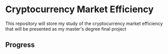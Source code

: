 # Cryptocurrency Market Efficiency
This repository will store my study of the cryptocurrency market efficiency that will be presented as my master's degree final project

## Progress
